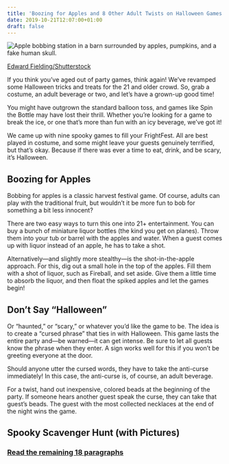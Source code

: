 ```yaml
---
title: 'Boozing for Apples and 8 Other Adult Twists on Halloween Games'
date: 2019-10-21T12:07:00+01:00
draft: false
---
```


![Apple bobbing station in a barn surrounded by apples, pumpkins, and a fake human skull.](https://www.lifesavvy.com/p/uploads/2019/10/042aa814.jpg)

[Edward Fielding/Shutterstock](https://www.shutterstock.com/image-photo/apple-bobbing-station-old-fashioned-barn-162029993)

If you think you’ve aged out of party games, think again! We’ve revamped some Halloween tricks and treats for the 21 and older crowd. So, grab a costume, an adult beverage or two, and let’s have a grown-up good time!

You might have outgrown the standard balloon toss, and games like Spin the Bottle may have lost their thrill. Whether you’re looking for a game to break the ice, or one that’s more than fun with an icy beverage, we’ve got it!

We came up with nine spooky games to fill your FrightFest. All are best played in costume, and some might leave your guests genuinely terrified, but that’s okay. Because if there was ever a time to eat, drink, and be scary, it’s Halloween.

Boozing for Apples
------------------

Bobbing for apples is a classic harvest festival game. Of course, adults can play with the traditional fruit, but wouldn’t it be more fun to bob for something a bit less innocent?

There are two easy ways to turn this one into 21+ entertainment. You can buy a bunch of miniature liquor bottles (the kind you get on planes). Throw them into your tub or barrel with the apples and water. When a guest comes up with liquor instead of an apple, he has to take a shot.

Alternatively—and slightly more stealthy—is the shot-in-the-apple approach. For this, dig out a small hole in the top of the apples. Fill them with a shot of liquor, such as Fireball, and set aside. Give them a little time to absorb the liquor, and then float the spiked apples and let the games begin!

Don’t Say “Halloween”
---------------------

Or “haunted,” or “scary,” or whatever you’d like the game to be. The idea is to create a “cursed phrase” that ties in with Halloween. This game lasts the entire party and—be warned—it can get intense. Be sure to let all guests know the phrase when they enter. A sign works well for this if you won’t be greeting everyone at the door.

Should anyone utter the cursed words, they have to take the anti-curse immediately! In this case, the anti-curse is, of course, an adult beverage.

For a twist, hand out inexpensive, colored beads at the beginning of the party. If someone hears another guest speak the curse, they can take that guest’s beads. The guest with the most collected necklaces at the end of the night wins the game.

Spooky Scavenger Hunt (with Pictures)
-------------------------------------

### [Read the remaining 18 paragraphs](https://www.lifesavvy.com/10924/boozing-for-apples-and-8-other-adult-twists-on-halloween-games/)